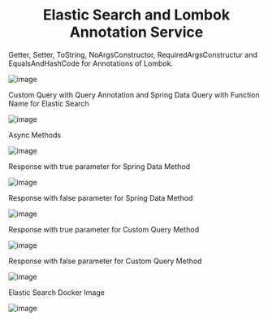<h1 align="center">Elastic Search and Lombok Annotation Service</h1>

Getter, Setter, ToString, NoArgsConstructor, RequiredArgsConstructur and EqualsAndHashCode for Annotations of Lombok.

![image](https://github.com/AliBiner/Java-Projects/assets/102030146/a34f8fa2-cd4d-4fae-8c44-c95c1ebdc086)

Custom Query with Query Annotation and Spring Data Query with Function Name for Elastic Search

![image](https://github.com/AliBiner/Java-Projects/assets/102030146/7feafa2e-bd9b-4254-91b9-557c0f227993)

Async Methods 

![image](https://github.com/AliBiner/Java-Projects/assets/102030146/45498fb5-37fc-4cfc-94ee-c3c045cd5209)

Response with true parameter for Spring Data Method

![image](https://github.com/AliBiner/Java-Projects/assets/102030146/c834eb29-2cf1-45cb-9935-8c5ad0c12291)

Response with false parameter for Spring Data Method

![image](https://github.com/AliBiner/Java-Projects/assets/102030146/eee90c92-51c4-4804-b9c0-40b25036452a)

Response with true parameter for Custom Query Method

![image](https://github.com/AliBiner/Java-Projects/assets/102030146/9d33d834-6afc-4b3c-bc08-e23ab83539dd)

Response with false parameter for Custom Query Method

![image](https://github.com/AliBiner/Java-Projects/assets/102030146/bf2c4e28-5846-4eff-a1f1-862df2b9c1e9)

Elastic Search Docker Image

![image](https://github.com/AliBiner/Java-Projects/assets/102030146/13e7ed17-9ff2-4bb9-9f15-cd5e686bd635)


 
